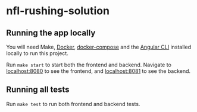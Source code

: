 # nfl-rushing-solution

## Running the app locally
You will need Make, [Docker](https://www.docker.com/), [docker-compose](https://docs.docker.com/compose/install/) and the [Angular CLI](https://cli.angular.io/) installed locally to run this project.

Run `make start` to start both the frontend and backend. Navigate to [localhost:8080](http://localhost:8080) to see the frontend, and [localhost:8081](http://localhost:8081) to see the backend.

## Running all tests
Run `make test` to run both frontend and backend tests.
